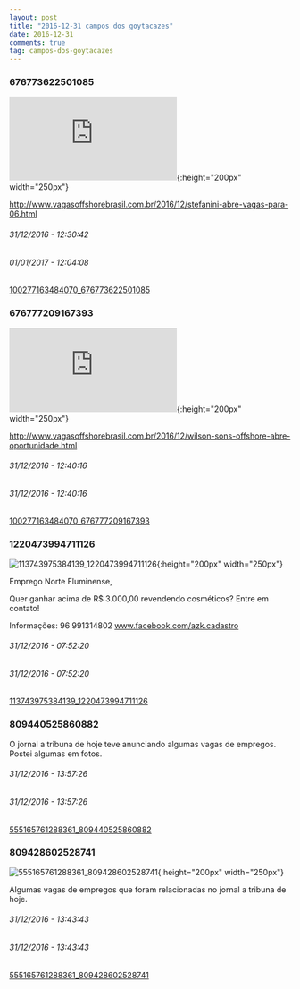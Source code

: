 ```yaml
---
layout: post
title: "2016-12-31 campos dos goytacazes"
date: 2016-12-31
comments: true
tag: campos-dos-goytacazes
---
```

### 676773622501085
![100277163484070_676773622501085](https://external.xx.fbcdn.net/safe_image.php?d=AQB8vaIETN3Ralqm&url=https%3A%2F%2Fimagens.canaltech.com.br%2F28642.43871-Stefanini-IT-Solutions.jpg&_nc_hash=AQBSBE3AwiDA5Hqn){:height="200px" width="250px"}

http://www.vagasoffshorebrasil.com.br/2016/12/stefanini-abre-vagas-para-06.html

###### 31/12/2016 - 12:30:42

###### 01/01/2017 - 12:04:08
[100277163484070_676773622501085](https://www.facebook.com/100277163484070/posts/676773622501085)


### 676777209167393
![100277163484070_676777209167393](https://external.xx.fbcdn.net/safe_image.php?d=AQA2tjJL4c-iTog8&url=http%3A%2F%2Fwww.vagas.com.br%2Fimg%2Flogos%2Fl45338154173550.gif&_nc_hash=AQAEbZN0IpTL-l1w){:height="200px" width="250px"}

http://www.vagasoffshorebrasil.com.br/2016/12/wilson-sons-offshore-abre-oportunidade.html

###### 31/12/2016 - 12:40:16

###### 31/12/2016 - 12:40:16
[100277163484070_676777209167393](https://www.facebook.com/100277163484070/posts/676777209167393)


### 1220473994711126
![113743975384139_1220473994711126](https://scontent.xx.fbcdn.net/v/t1.0-9/p720x720/15780978_1871287273100936_1886656909826124569_n.jpg?oh=e7374316322495a3645deef0d2db0b2a&oe=590C9BDC){:height="200px" width="250px"}

Emprego Norte Fluminense, 

Quer ganhar acima de R$ 3.000,00 revendendo cosméticos? Entre em contato!

Informações: 96 991314802
www.facebook.com/azk.cadastro

###### 31/12/2016 - 07:52:20

###### 31/12/2016 - 07:52:20
[113743975384139_1220473994711126](https://www.facebook.com/113743975384139/posts/1220473994711126)


### 809440525860882
O jornal a tribuna de hoje teve anunciando algumas vagas de empregos. Postei algumas em fotos.

###### 31/12/2016 - 13:57:26

###### 31/12/2016 - 13:57:26
[555165761288361_809440525860882](https://www.facebook.com/555165761288361/posts/809440525860882)


### 809428602528741
![555165761288361_809428602528741](https://scontent.xx.fbcdn.net/v/t1.0-9/q84/s720x720/15317945_812470855559689_7227379153308191882_n.jpg?oh=f7d98b44db6245336e5f4072ef263e19&oe=590DF166){:height="200px" width="250px"}

Algumas vagas de empregos que foram relacionadas  no jornal a tribuna de hoje.

###### 31/12/2016 - 13:43:43

###### 31/12/2016 - 13:43:43
[555165761288361_809428602528741](https://www.facebook.com/555165761288361/posts/809428602528741)


